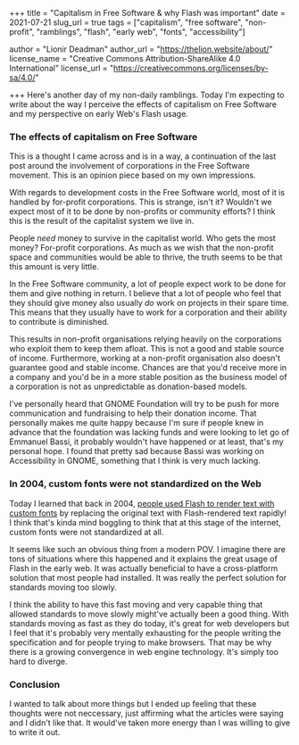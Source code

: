 +++
title = "Capitalism in Free Software & why Flash was important"
date = 2021-07-21
slug_url = true
tags = ["capitalism", "free software", "non-profit", "ramblings", "flash", "early web", "fonts", "accessibility"]

author = "Lionir Deadman"
author_url = "https://thelion.website/about/"
license_name = "Creative Commons Attribution-ShareAlike 4.0 International"
license_url = "https://creativecommons.org/licenses/by-sa/4.0/"

+++
Here's another day of my non-daily ramblings. Today I'm expecting to write about the way I perceive the effects
of capitalism on Free Software and my perspective on early Web's Flash usage.
<!--more-->

### The effects of capitalism on Free Software

This is a thought I came across and is in a way, a continuation of the last post around the involvement of corporations
in the Free Software movement. This is an opinion piece based on my own impressions.

With regards to development costs in the Free Software world, most of it is handled by for-profit corporations. This is
strange, isn't it? Wouldn't we expect most of it to be done by non-profits or community efforts? I think this is the result
of the capitalist system we live in.

People *need* money to survive in the capitalist world. Who gets the most money? For-profit corporations. As much as we wish
that the non-profit space and communities would be able to thrive, the truth seems to be that this amount is very little.

In the Free Software community, a lot of people expect work to be done for them and give nothing in return. I believe that a lot 
of people who feel that they should give money also usually *do* work on projects in their spare time. This means that they 
usually have to work for a corporation and their ability to contribute is diminished.

This results in non-profit organisations relying heavily on the corporations who exploit them to keep them afloat. This is not
a good and stable source of income. Furthermore, working at a non-profit organisation also doesn't guarantee good and stable income.
Chances are that you'd receive more in a company and you'd be in a more stable position as the business model of a corporation is
not as unpredictable as donation-based models.

I've personally heard that GNOME Foundation will try to be push for more communication and fundraising to help their donation income.
That personally makes me quite happy because I'm sure if people knew in advance that the foundation was lacking funds and were looking to
let go of Emmanuel Bassi, it probably wouldn't have happened or at least, that's my personal hope. I found that pretty sad because Bassi
was working on Accessibility in GNOME, something that I think is very much lacking.

### In 2004, custom fonts were not standardized on the Web

Today I learned that back in 2004, [people used Flash to render text with custom fonts](https://mikeindustries.com/blog/archive/2004/08/sifr) by replacing the original text 
with Flash-rendered text rapidly! I think that's kinda mind boggling to think that at this stage of the internet, custom fonts were not standardized at all.

It seems like such an obvious thing from a modern POV. I imagine there are tons of situations where this happened and it explains the
great usage of Flash in the early web. It was actually beneficial to have a cross-platform solution that most people had installed. It was
really the perfect solution for standards moving too slowly.

I think the ability to have this fast moving and very capable thing that allowed standards to move slowly might've actually been a good thing. With standards moving
as fast as they do today, it's great for web developers but I feel that it's probably very mentally exhausting for the people writing the specification and
for people trying to make browsers. That may be why there is a growing convergence in web engine technology. It's simply too hard to diverge.

### Conclusion

I wanted to talk about more things but I ended up feeling that these thoughts were not neccessary, just affirming what the articles were saying and I
didn't like that. It would've taken more energy than I was willing to give to write it out.
